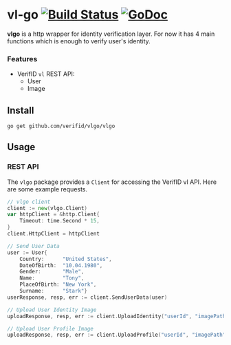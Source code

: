 # vl-go [![Build Status](https://travis-ci.org/verifid/vlgo.svg?branch=master)](https://travis-ci.org/verifid/vlgo) [![GoDoc](https://godoc.org/github.com/verifid/vlgo/vlgo?status.svg)](https://godoc.org/github.com/verifid/vlgo/vlgo)


**vlgo** is a http wrapper for identity verification layer. For now it has 4 main functions which is enough to verify user's identity.

### Features

* VerifID `vl` REST API:
    * User
    * Image

## Install

    go get github.com/verifid/vlgo/vlgo

## Usage

### REST API

The `vlgo` package provides a `Client` for accessing the VerifID vl API. Here are some example requests.

```go
// vlgo client
client := new(vlgo.Client)
var httpClient = &http.Client{
    Timeout: time.Second * 15,
}
client.HttpClient = httpClient

// Send User Data
user := User{
    Country:      "United States",
    DateOfBirth:  "10.04.1980",
    Gender:       "Male",
    Name:         "Tony",
    PlaceOfBirth: "New York",
    Surname:      "Stark"}
userResponse, resp, err := client.SendUserData(user)

// Upload User Identity Image
uploadResponse, resp, err := client.UploadIdentity("userId", "imagePath")

// Upload User Profile Image
uploadResponse, resp, err := client.UploadProfile("userId", "imagePath")
```

